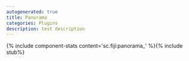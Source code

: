 ```yaml
---
autogenerated: true
title: Panorama
categories: Plugins
description: test description
---
```


{% include component-stats content='sc.fiji:panorama\_' %}{% include stub%}



